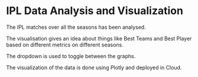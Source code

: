 # IPL Data Analysis and Visualization

The IPL matches over all the seasons has been analysed.

The visualisation gives an idea about things like Best Teams and Best Player based on different metrics on different seasons.

The dropdown is used to toggle between the graphs.

The visualization of the data is done using Plotly and deployed in Cloud.
